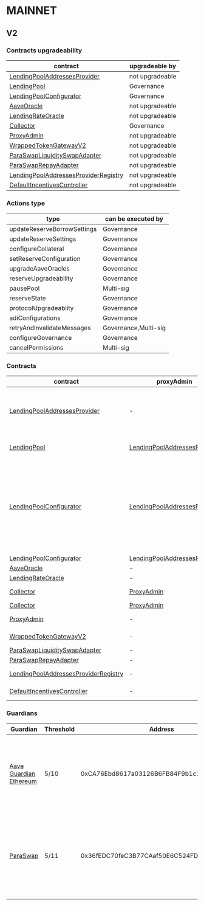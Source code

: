 # MAINNET 
## V2 
### Contracts upgradeability
| contract |upgradeable by |
|----------|----------|
|  [LendingPoolAddressesProvider](https://etherscan.io/address/0xB53C1a33016B2DC2fF3653530bfF1848a515c8c5) |  not upgradeable | |--------|--------|
|  [LendingPool](https://etherscan.io/address/0x7d2768dE32b0b80b7a3454c06BdAc94A69DDc7A9) |  Governance | |--------|--------|
|  [LendingPoolConfigurator](https://etherscan.io/address/0x311Bb771e4F8952E6Da169b425E7e92d6Ac45756) |  Governance | |--------|--------|
|  [AaveOracle](https://etherscan.io/address/0xA50ba011c48153De246E5192C8f9258A2ba79Ca9) |  not upgradeable | |--------|--------|
|  [LendingRateOracle](https://etherscan.io/address/0x8A32f49FFbA88aba6EFF96F45D8BD1D4b3f35c7D) |  not upgradeable | |--------|--------|
|  [Collector](https://etherscan.io/address/0x464C71f6c2F760DdA6093dCB91C24c39e5d6e18c) |  Governance | |--------|--------|
|  [ProxyAdmin](https://etherscan.io/address/0xD3cF979e676265e4f6379749DECe4708B9A22476) |  not upgradeable | |--------|--------|
|  [WrappedTokenGatewayV2](https://etherscan.io/address/0xa0d9C1E9E48Ca30c8d8C3B5D69FF5dc1f6DFfC24) |  not upgradeable | |--------|--------|
|  [ParaSwapLiquiditySwapAdapter](https://etherscan.io/address/0x135896DE8421be2ec868E0b811006171D9df802A) |  not upgradeable | |--------|--------|
|  [ParaSwapRepayAdapter](https://etherscan.io/address/0x80Aca0C645fEdABaa20fd2Bf0Daf57885A309FE6) |  not upgradeable | |--------|--------|
|  [LendingPoolAddressesProviderRegistry](https://etherscan.io/address/0x52D306e36E3B6B02c153d0266ff0f85d18BCD413) |  not upgradeable | |--------|--------|
|  [DefaultIncentivesController](https://etherscan.io/address/0xd784927Ff2f95ba542BfC824c8a8a98F3495f6b5) |  not upgradeable | |--------|--------|

### Actions type
| type |can be executed by |
|----------|----------|
|  updateReserveBorrowSettings |  Governance | |--------|--------|
|  updateReserveSettings |  Governance | |--------|--------|
|  configureCollateral |  Governance | |--------|--------|
|  setReserveConfiguration |  Governance | |--------|--------|
|  upgradeAaveOracles |  Governance | |--------|--------|
|  reserveUpgradeability |  Governance | |--------|--------|
|  pausePool |  Multi-sig | |--------|--------|
|  reserveState |  Governance | |--------|--------|
|  protocolUpgradeablity |  Governance | |--------|--------|
|  adiConfigurations |  Governance | |--------|--------|
|  retryAndInvalidateMessages |  Governance,Multi-sig | |--------|--------|
|  configureGovernance |  Governance | |--------|--------|
|  cancelPermissions |  Multi-sig | |--------|--------|

### Contracts
| contract |proxyAdmin |modifier |permission owner |functions |
|----------|----------|----------|----------|----------|
|  [LendingPoolAddressesProvider](https://etherscan.io/address/0xB53C1a33016B2DC2fF3653530bfF1848a515c8c5) |  - |  onlyOwner |  [Executor_lvl1](https://etherscan.io/address/0x5300A1a15135EA4dc7aD5a167152C01EFc9b192A) |  setMarketId, setAddressAsProxy, setAddress, setLendingPoolImpl, setLendingPoolConfiguratorImpl, setLendingPoolCollateralManager, setPoolAdmin, setEmergencyAdmin, setPriceOracle, setLendingRateOracle | |--------|--------|--------|--------|--------|
|  [LendingPool](https://etherscan.io/address/0x7d2768dE32b0b80b7a3454c06BdAc94A69DDc7A9) |  [LendingPoolAddressesProvider](https://etherscan.io/address/0xB53C1a33016B2DC2fF3653530bfF1848a515c8c5) |  onlyLendingPoolConfigurator |  [LendingPoolConfigurator](https://etherscan.io/address/0x311Bb771e4F8952E6Da169b425E7e92d6Ac45756) |  initReserve, setReserveInterestRateStrategyAddress, setConfiguration, setPause | |--------|--------|--------|--------|--------|
|  [LendingPoolConfigurator](https://etherscan.io/address/0x311Bb771e4F8952E6Da169b425E7e92d6Ac45756) |  [LendingPoolAddressesProvider](https://etherscan.io/address/0xB53C1a33016B2DC2fF3653530bfF1848a515c8c5) |  onlyPoolAdmin |  [Executor_lvl1](https://etherscan.io/address/0x5300A1a15135EA4dc7aD5a167152C01EFc9b192A) |  initReserve, updateAToken, updateStableDebtToken, updateVariableDebtToken, enableBorrowingOnReserve, disableBorrowingOnReserve, configureReserveAsCollateral, enableReserveStableRate, disableReserveStableRate, activateReserve, deactivateReserve, freezeReserve, unfreezeReserve, setReserveFactor, setReserveInterestRateStrategyAddress | |--------|--------|--------|--------|--------|
|  [LendingPoolConfigurator](https://etherscan.io/address/0x311Bb771e4F8952E6Da169b425E7e92d6Ac45756) |  [LendingPoolAddressesProvider](https://etherscan.io/address/0xB53C1a33016B2DC2fF3653530bfF1848a515c8c5) |  onlyEmergencyAdmin |  [Aave Guardian Ethereum](https://etherscan.io/address/0xCA76Ebd8617a03126B6FB84F9b1c1A0fB71C2633) |  setPoolPause | |--------|--------|--------|--------|--------|
|  [AaveOracle](https://etherscan.io/address/0xA50ba011c48153De246E5192C8f9258A2ba79Ca9) |  - |  onlyOwner |  [Executor_lvl1](https://etherscan.io/address/0x5300A1a15135EA4dc7aD5a167152C01EFc9b192A) |  setAssetSources, setFallbackOracle | |--------|--------|--------|--------|--------|
|  [LendingRateOracle](https://etherscan.io/address/0x8A32f49FFbA88aba6EFF96F45D8BD1D4b3f35c7D) |  - |  onlyOwner |  [Executor_lvl1](https://etherscan.io/address/0x5300A1a15135EA4dc7aD5a167152C01EFc9b192A) |  setMarketBorrowRate | |--------|--------|--------|--------|--------|
|  [Collector](https://etherscan.io/address/0x464C71f6c2F760DdA6093dCB91C24c39e5d6e18c) |  [ProxyAdmin](https://etherscan.io/address/0xD3cF979e676265e4f6379749DECe4708B9A22476) |  onlyFundsAdmin |  [Executor_lvl1](https://etherscan.io/address/0x5300A1a15135EA4dc7aD5a167152C01EFc9b192A) |  approve, transfer, setFundsAdmin, createStream | |--------|--------|--------|--------|--------|
|  [Collector](https://etherscan.io/address/0x464C71f6c2F760DdA6093dCB91C24c39e5d6e18c) |  [ProxyAdmin](https://etherscan.io/address/0xD3cF979e676265e4f6379749DECe4708B9A22476) |  onlyAdminOrRecipient |  [ProxyAdmin](https://etherscan.io/address/0xD3cF979e676265e4f6379749DECe4708B9A22476), [Executor_lvl1](https://etherscan.io/address/0x5300A1a15135EA4dc7aD5a167152C01EFc9b192A) |  withdrawFromStream, cancelStream | |--------|--------|--------|--------|--------|
|  [ProxyAdmin](https://etherscan.io/address/0xD3cF979e676265e4f6379749DECe4708B9A22476) |  - |  onlyOwner |  [Executor_lvl1](https://etherscan.io/address/0x5300A1a15135EA4dc7aD5a167152C01EFc9b192A) |  changeProxyAdmin, upgrade, upgradeAndCall | |--------|--------|--------|--------|--------|
|  [WrappedTokenGatewayV2](https://etherscan.io/address/0xa0d9C1E9E48Ca30c8d8C3B5D69FF5dc1f6DFfC24) |  - |  onlyOwner |  [Executor_lvl1](https://etherscan.io/address/0x5300A1a15135EA4dc7aD5a167152C01EFc9b192A) |  emergencyTokenTransfer, emergencyEtherTransfer | |--------|--------|--------|--------|--------|
|  [ParaSwapLiquiditySwapAdapter](https://etherscan.io/address/0x135896DE8421be2ec868E0b811006171D9df802A) |  - |  onlyOwner |  [ParaSwap](https://etherscan.io/address/0x36fEDC70feC3B77CAaf50E6C524FD7e5DFBD629A) |  rescueTokens | |--------|--------|--------|--------|--------|
|  [ParaSwapRepayAdapter](https://etherscan.io/address/0x80Aca0C645fEdABaa20fd2Bf0Daf57885A309FE6) |  - |  onlyOwner |  [0x05182E579FDfCf69E4390c3411D8FeA1fb6467cf](https://etherscan.io/address/0x05182E579FDfCf69E4390c3411D8FeA1fb6467cf) |  rescueTokens | |--------|--------|--------|--------|--------|
|  [LendingPoolAddressesProviderRegistry](https://etherscan.io/address/0x52D306e36E3B6B02c153d0266ff0f85d18BCD413) |  - |  onlyOwner |  [Executor_lvl1](https://etherscan.io/address/0x5300A1a15135EA4dc7aD5a167152C01EFc9b192A) |  registerAddressesProvider, unregisterAddressesProvider | |--------|--------|--------|--------|--------|
|  [DefaultIncentivesController](https://etherscan.io/address/0xd784927Ff2f95ba542BfC824c8a8a98F3495f6b5) |  - |  onlyEmissionManager |  [ShortExecutor](https://etherscan.io/address/0xEE56e2B3D491590B5b31738cC34d5232F378a8D5) |  setDistributionEnd, configureAssets, setClaimer | |--------|--------|--------|--------|--------|

### Guardians 
| Guardian |Threshold |Address |Owners |
|----------|----------|----------|----------|
|  [Aave Guardian Ethereum](https://etherscan.io/address/0xCA76Ebd8617a03126B6FB84F9b1c1A0fB71C2633) |  5/10 |  0xCA76Ebd8617a03126B6FB84F9b1c1A0fB71C2633 |  [0xB43fAaD03f85A4Ac18B11d2e3F0397D18535e707](https://etherscan.io/address/0xB43fAaD03f85A4Ac18B11d2e3F0397D18535e707), [0x911716aaE8745F38Bf91A639eF641B1f3ce3Ac39](https://etherscan.io/address/0x911716aaE8745F38Bf91A639eF641B1f3ce3Ac39), [0x329c54289Ff5D6B7b7daE13592C6B1EDA1543eD4](https://etherscan.io/address/0x329c54289Ff5D6B7b7daE13592C6B1EDA1543eD4), [0xe5d453700d99296c2c085B8119BD6c152Cf63FA6](https://etherscan.io/address/0xe5d453700d99296c2c085B8119BD6c152Cf63FA6), [0xF1ba2231F373CffD47641540CfaEB1f21E50659B](https://etherscan.io/address/0xF1ba2231F373CffD47641540CfaEB1f21E50659B), [0x4C30E33758216aD0d676419c21CB8D014C68099f](https://etherscan.io/address/0x4C30E33758216aD0d676419c21CB8D014C68099f), [0x936CD9654271083cCF93A975919Da0aB3Bc99EF3](https://etherscan.io/address/0x936CD9654271083cCF93A975919Da0aB3Bc99EF3), [0xf71fc92e2949ccF6A5Fd369a0b402ba80Bc61E02](https://etherscan.io/address/0xf71fc92e2949ccF6A5Fd369a0b402ba80Bc61E02), [0x9343dcB6A3A523510F3499004D8aa595Baa25bc5](https://etherscan.io/address/0x9343dcB6A3A523510F3499004D8aa595Baa25bc5), [0x2BEDd8645B407B3B6447fbC09B269eC7a5794606](https://etherscan.io/address/0x2BEDd8645B407B3B6447fbC09B269eC7a5794606) | |--------|--------|--------|--------|
|  [ParaSwap](https://etherscan.io/address/0x36fEDC70feC3B77CAaf50E6C524FD7e5DFBD629A) |  5/11 |  0x36fEDC70feC3B77CAaf50E6C524FD7e5DFBD629A |  [0xe1068014b5dCb9aB9dDcddF39CB5db8137Bd143b](https://etherscan.io/address/0xe1068014b5dCb9aB9dDcddF39CB5db8137Bd143b), [0xcc46D0E4cAA83ad379fAfFbf6febC20817cCA040](https://etherscan.io/address/0xcc46D0E4cAA83ad379fAfFbf6febC20817cCA040), [0xE6014b86F00E4e66ADAB1BF09d27e0da663CD823](https://etherscan.io/address/0xE6014b86F00E4e66ADAB1BF09d27e0da663CD823), [0x450C01300B83bE379113256038b4Dd3b45d23B5e](https://etherscan.io/address/0x450C01300B83bE379113256038b4Dd3b45d23B5e), [0xcD6d1ae2237Efc04180845BE23fbA45508685634](https://etherscan.io/address/0xcD6d1ae2237Efc04180845BE23fbA45508685634), [0x8dc4fBeFad849b1853a6D473E7baeDa7673dB08F](https://etherscan.io/address/0x8dc4fBeFad849b1853a6D473E7baeDa7673dB08F), [0xDA23b2E44bAf56BcB8E87a287d739a393B34F56d](https://etherscan.io/address/0xDA23b2E44bAf56BcB8E87a287d739a393B34F56d), [0x37426F4554cb81FC035Ceb306D15c36D4D6207E4](https://etherscan.io/address/0x37426F4554cb81FC035Ceb306D15c36D4D6207E4), [0x3b4512e84017EC2dbc24e97006b47318807E1d3F](https://etherscan.io/address/0x3b4512e84017EC2dbc24e97006b47318807E1d3F), [0x6B6cB8658Fa84C905Ba50cf2ED65Bf3869873cE1](https://etherscan.io/address/0x6B6cB8658Fa84C905Ba50cf2ED65Bf3869873cE1), [0x7CB8A492a508A4a05F67Ef70Db13975f19B74b81](https://etherscan.io/address/0x7CB8A492a508A4a05F67Ef70Db13975f19B74b81) | |--------|--------|--------|--------|

